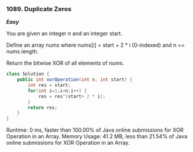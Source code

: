 ### 1089. Duplicate Zeros

***Easy***

You are given an integer n and an integer start.

Define an array nums where nums[i] = start + 2 * i (0-indexed) and n == nums.length.

Return the bitwise XOR of all elements of nums.

```Java
class Solution {
    public int xorOperation(int n, int start) {
        int res = start;
        for(int i=1;i<n;i++) {
            res = res^(start+ 2 * i);       
        }
        return res;
    }
}
```
Runtime: 0 ms, faster than 100.00% of Java online submissions for XOR Operation in an Array.
Memory Usage: 41.2 MB, less than 21.54% of Java online submissions for XOR Operation in an Array.
